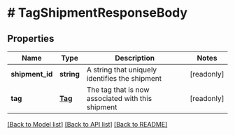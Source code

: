 # # TagShipmentResponseBody

## Properties

Name | Type | Description | Notes
------------ | ------------- | ------------- | -------------
**shipment_id** | **string** | A string that uniquely identifies the shipment | [readonly]
**tag** | [**Tag**](Tag.md) | The tag that is now associated with this shipment | [readonly]

[[Back to Model list]](../../README.md#models) [[Back to API list]](../../README.md#endpoints) [[Back to README]](../../README.md)
